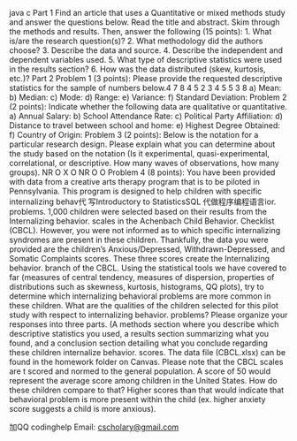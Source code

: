 java c Part 1 Find an article that uses a Quantitative or mixed methods study and answer the questions below. Read the title and abstract. Skim through the methods and results. Then, answer the following (15 points): 1. What is/are the research question(s)? 2. What methodology did the authors choose? 3. Describe the data and source. 4. Describe the independent and dependent variables used. 5. What type of descriptive statistics were used in the results section? 6. How was the data distributed (skew, kurtosis, etc.)? Part 2 Problem 1 (3 points): Please provide the requested descriptive statistics for the sample of numbers below.4  7  8  4  5  2  3  4  5  5  3  8 a) Mean: b) Median: c) Mode: d) Range: e) Variance: f) Standard Deviation:  Problem 2 (2 points): Indicate whether the following data are qualitative or quantitative. a) Annual Salary:   b) School Attendance Rate: c) Political Party Affiliation: d) Distance to travel between school and home: e) Highest Degree Obtained: f) Country of Origin: Problem 3 (2 points): Below is the notation for a particular research design. Please explain what you can determine about the study based on the notation (Is it experimental, quasi-experimental, correlational, or descriptive. How many waves of observations, how many groups). NR     O     X      O NR     O             O Problem 4 (8 points): You have been provided with data from a creative arts therapy program that is to be piloted in Pennsylvania. This program is designed to help children with specific internalizing behav代 写Introductory to StatisticsSQL 代做程序编程语言ior. problems. 1,000 children were selected based on their results from the Internalizing behavior. scales in the Achenbach Child Behavior. Checklist (CBCL). However, you were not informed as to which specific internalizing syndromes are present in these children. Thankfully, the data you were provided are the children’s Anxious/Depressed, Withdrawn-Depressed, and Somatic Complaints scores. These three scores create the Internalizing behavior. branch of the CBCL. Using the statistical tools we have covered to far (measures of central tendency, measures of dispersion, properties of distributions such as skewness, kurtosis, histograms, QQ plots), try to determine which internalizing behavioral problems are more common in these children. What are the qualities of the children selected for this pilot study with respect to internalizing behavior. problems? Please organize your responses into three parts. (A methods section where you describe which descriptive statistics you used, a results section summarizing what you found, and a conclusion section detailing what you conclude regarding these children internalize behavior. scores. The data file (CBCL.xlsx) can be found in the homework folder on Canvas. Please note that the CBCL scales are t scored and normed to the general population. A score of 50 would represent the average score among children in the United States. How do these children compare to that? Higher scores than that would indicate that behavioral problem is more present within the child (ex. higher anxiety score suggests a child is more anxious). 

   加QQ codinghelp Email: cscholary@gmail.com
